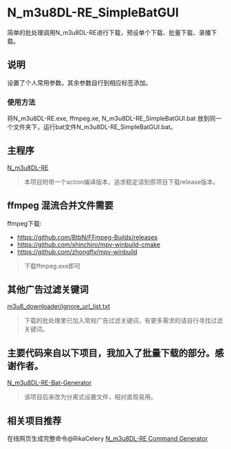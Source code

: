 # N_m3u8DL-RE_SimpleBatGUI
简单的批处理调用N_m3u8DL-RE进行下载，预设单个下载、批量下载、录播下载。

## 说明
设置了个人常用参数。其余参数自行到相应标签添加。
### 使用方法
将N_m3u8DL-RE.exe, ffmpeg.xe, N_m3u8DL-RE_SimpleBatGUI.bat 放到同一个文件夹下，运行bat文件N_m3u8DL-RE_SimpleBatGUI.bat。

## 主程序
[N_m3u8DL-RE](https://github.com/nilaoda/N_m3u8DL-RE)
> 本项目附带一个action编译版本，追求稳定请到原项目下载release版本。

## ffmpeg 混流合并文件需要
ffmpeg下载:
- https://github.com/BtbN/FFmpeg-Builds/releases
- https://github.com/shinchiro/mpv-winbuild-cmake
- https://github.com/zhongfly/mpv-winbuild
> 下载ffmpeg.exe即可

## 其他广告过滤关键词
[m3u8_downloader/ignore_url_list.txt](https://github.com/leavjenn/leavjenn.github.io/blob/master/m3u8_downloader/ignore_url_list.txt)
> 下载的批处理里已加入常规广告过滤关键词，有更多需求的请自行寻找过滤关键词。

## 主要代码来自以下项目，我加入了批量下载的部分。感谢作者。
[N_m3u8DL-RE-Bat-Generator](https://github.com/dupontjoy/N_m3u8DL-RE-Bat-Generator)
> 该项目后来改为分离式设置文件，相对直观易用。

## 相关项目推荐
在线网页生成完整命令@RikaCelery [N_m3u8DL-RE Command Generator](https://rikacelery.github.io/N_m3u8DL-RE_Command_Generator)
